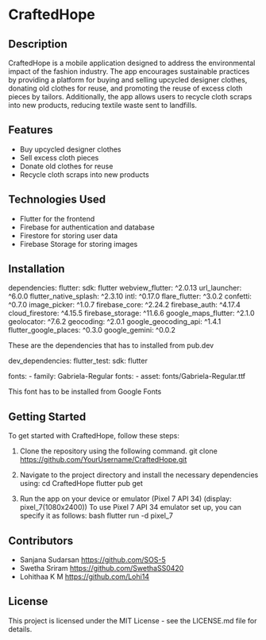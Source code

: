 # CraftedHope

## Description

CraftedHope is a mobile application designed to address the environmental impact of the fashion industry. The app encourages sustainable practices by providing a platform for buying and selling upcycled designer clothes, donating old clothes for reuse, and promoting the reuse of excess cloth pieces by tailors. Additionally, the app allows users to recycle cloth scraps into new products, reducing textile waste sent to landfills.


## Features

- Buy upcycled designer clothes
- Sell excess cloth pieces
- Donate old clothes for reuse
- Recycle cloth scraps into new products


## Technologies Used

- Flutter for the frontend
- Firebase for authentication and database
- Firestore for storing user data
- Firebase Storage for storing images


## Installation

dependencies:
  flutter:
    sdk: flutter
  webview_flutter: ^2.0.13
  url_launcher: ^6.0.0
  flutter_native_splash: ^2.3.10
  intl: ^0.17.0
  flare_flutter: ^3.0.2
  confetti: ^0.7.0
  image_picker: ^1.0.7
  firebase_core: ^2.24.2
  firebase_auth: ^4.17.4
  cloud_firestore: ^4.15.5
  firebase_storage: ^11.6.6
  google_maps_flutter: ^2.1.0
  geolocator: ^7.6.2
  geocoding: ^2.0.1
  google_geocoding_api: ^1.4.1
  flutter_google_places: ^0.3.0
  google_gemini: ^0.0.2

These are the dependencies that has to installed from pub.dev

dev_dependencies:
  flutter_test:
    sdk: flutter

fonts:
    - family: Gabriela-Regular
      fonts:
        - asset: fonts/Gabriela-Regular.ttf

This font has to be installed from Google Fonts


## Getting Started

To get started with CraftedHope, follow these steps:

1. Clone the repository using the following command.
   git clone https://github.com/YourUsername/CraftedHope.git
  
2. Navigate to the project directory and install the necessary dependencies using:
   cd CraftedHope
   flutter pub get
   
3. Run the app on your device or emulator (Pixel 7 API 34) (display: pixel_7(1080x2400))
   To use Pixel 7 API 34 emulator set up, you can specify it as follows:
   bash
   flutter run -d pixel_7



## Contributors

- Sanjana Sudarsan https://github.com/SOS-5
- Swetha Sriram https://github.com/SwethaSS0420
- Lohithaa K M https://github.com/Lohi14



## License

This project is licensed under the MIT License - see the LICENSE.md file for details.

